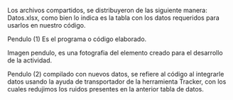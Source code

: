 Los archivos compartidos, se distribuyeron de las siguiente manera: 
Datos.xlsx, como bien lo indica es la tabla con los datos requeridos para usarlos en nuestro código.

Pendulo (1) Es el programa o código elaborado.

Imagen pendulo, es una fotografia del elemento creado para el desarrollo de la actividad.

Pendulo (2) compilado con nuevos datos, se refiere al código al integrarle datos usando la ayuda de transportador de la herramienta Tracker, con los cuales redujimos los ruidos presentes en la anterior tabla de datos.
